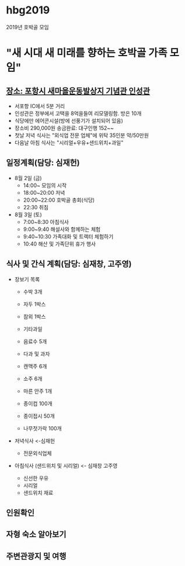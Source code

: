 # hbg2019
2019년 호박골 모임

# "새 시대 새 미래를 향하는 호박골 가족 모임" 
## [장소: 포항시 새마을운동발상지 기념관 인성관](http://insung.pohang.go.kr/insung/intro/purpose.html)
* 서포항 IC에서 5분 거리
* 인성관은 정부에서 고택을 8억을들여 리모델링함. 방은 10개
* 식당에만 에어콘시설(방에 선풍기가 설치되어 있음)
* 장소비 290,000원 송금완료: 대구인행 152~~
* 첫날 저녁 식사는 "외식업 전문 업체"에 위탁 35인분 약/50만원
* 다음날 아침 식사는 "시리얼+우유+샌드위치+과일"

## 일정계획(담당: 심재헌)
* 8월 2일 (금)
  * 14:00~ 모임의 시작
  * 18:00~20:00 저녁
  * 20:00~22:00 호박골 총회(식당)
  * 22:30 취침
* 8월 3일 (토)
  * 7:00~8:30 아침식사
  * 9:00~9:40 해설사와 함께하는 체험
  * 9:40~10:30 가족대화 및 트랙터 체험하기
  * 10:40 해산 및 가족단위 휴가 행사
  
## 식사 및 간식 계획(담당: 심재창, 고주영)
* 장보기 목록
  * 수박 3개
  * 자두 1박스
  * 참외 1박스
  * 기타과일
  
  * 음료수 5개
  * 다과 및 과자
  * 캔맥주 6개
  * 소주   6개
  * 마른 안주 1개
  * 종이컵 100개
  * 종이접시 50개
  * 나무젓가락 100개
  
* 저녁식사 <-심재헌
  * 전문외식업체
  
* 아침식사 (샌드위치 및 시리얼) <- 심재창 고주영
  * 신선한 우유
  * 시리얼
  * 샌드위치 재료
  
## 인원확인
## 자형 숙소 알아보기
## 주변관광지 및 여행
